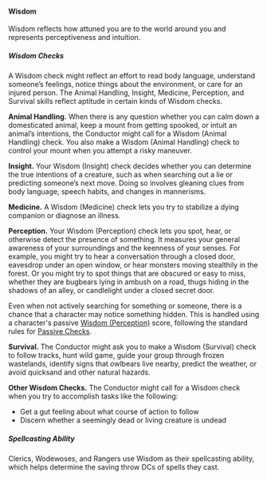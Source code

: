 #### Wisdom

Wisdom reflects how attuned you are to the world around you and represents perceptiveness and intuition.

##### Wisdom Checks

A Wisdom check might reflect an effort to read body language, understand someone’s feelings, notice things about the environment, or care for an injured person.
The Animal Handling, Insight, Medicine, Perception, and Survival skills reflect aptitude in certain kinds of Wisdom checks.

**Animal Handling.**
When there is any question whether you can calm down a domesticated animal, keep a mount from getting spooked, or intuit an animal’s intentions, the Conductor might call for a Wisdom (Animal Handling) check.
You also make a Wisdom (Animal Handling) check to control your mount when you attempt a risky maneuver.

**Insight.**
Your Wisdom (Insight) check decides whether you can determine the true intentions of a creature, such as when searching out a lie or predicting someone’s next move.
Doing so involves gleaning clues from body language, speech habits, and changes in mannerisms.

**Medicine.**
A Wisdom (Medicine) check lets you try to stabilize a dying companion or diagnose an illness.

**Perception.**
Your Wisdom (Perception) check lets you spot, hear, or otherwise detect the presence of something.
It measures your general awareness of your surroundings and the keenness of your senses.
For example, you might try to hear a conversation through a closed door, eavesdrop under an open window, or hear monsters moving stealthily in the forest.
Or you might try to spot things that are obscured or easy to miss, whether they are bugbears lying in ambush on a road, thugs hiding in the shadows of an alley, or candlelight under a closed secret door.

Even when not actively searching for something or someone, there is a chance that a character may notice something hidden.
This is handled using a character's passive [Wisdom (Perception)](#Using_Wisdom_wisdom_checks) score, following the standard rules for [Passive Checks](#Ability_Checks_passive_checks).

**Survival.**
The Conductor might ask you to make a Wisdom (Survival) check to follow tracks, hunt wild game, guide your group through frozen wastelands, identify signs that owlbears live nearby, predict the weather, or avoid quicksand and other natural hazards.

**Other Wisdom Checks.**
The Conductor might call for a Wisdom check when you try to accomplish tasks like the following:

- Get a gut feeling about what course of action to follow
- Discern whether a seemingly dead or living creature is undead

##### Spellcasting Ability

Clerics, Wodewoses, and Rangers use Wisdom as their spellcasting ability, which helps determine the saving throw DCs of spells they cast.

